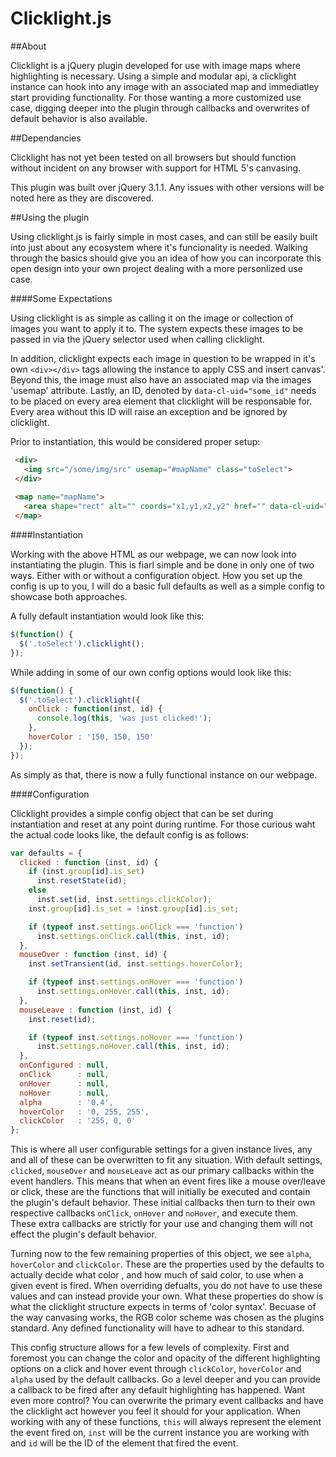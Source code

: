 # Clicklight.js
##About

Clicklight is a jQuery plugin developed for use with image maps where
highlighting is necessary. Using a simple and modular api, a
clicklight instance can hook into any image with an associated map and
immediatley start providing functionality. For those wanting a more
customized use case, digging deeper into the plugin through callbacks
and overwrites of default behavior is also available.

##Dependancies

Clicklight has not yet been tested on all browsers but should function
without incident on any browser with support for HTML 5's canvasing.

This plugin was built over jQuery 3.1.1. Any issues with other
versions will be noted here as they are discovered.

##Using the plugin

Using clicklight.js is fairly simple in most cases, and can still be
easily built into just about any ecosystem where it's funcionality is
needed. Walking through the basics should give you an idea of how you
can incorporate this open design into your own project dealing with a
more personlized use case.

####Some Expectations

Using clicklight is as simple as calling it on the image or collection
of images you want to apply it to. The system expects these images to
be passed in via the jQuery selector used when calling clicklight.

In addition, clicklight expects each image in question to be wrapped
in it's own `<div></div>` tags allowing the instance to apply CSS and
insert canvas'. Beyond this, the image must also have an associated
map via the images 'usemap' attribute. Lastly, an ID, denoted by
`data-cl-uid="some_id"` needs to be placed on every area element that
clicklight will be responsable for. Every area without this ID will
raise an exception and be ignored by clicklight.

Prior to instantiation, this would be considered proper setup:

  ```html
   <div>
     <img src="/some/img/src" usemap="#mapName" class="toSelect">
   </div>
   
   <map name="mapName">
     <area shape="rect" alt="" coords="x1,y1,x2,y2" href="" data-cl-uid="id" title="Some Title">
   </map>
   ```
   
####Instantiation

Working with the above HTML as our webpage, we can now look into
instantiating the plugin. This is fiarl simple and be done in only one
of two ways. Either with or without a configuration object. How you
set up the config is up to you, I will do a basic full defaults as
well as a simple config to showcase both approaches.

A fully default instantiation would look like this:

  ```javascript
  $(function() {
    $('.toSelect').clicklight();
  });
  ```

While adding in some of our own config options would look like this:

  ```javascript
  $(function() {
    $('.toSelect').clicklight({
	  onClick : function(inst, id) {
	    console.log(this, 'was just clicked!');
	  },
	  hoverColor : '150, 150, 150'
	});
  });
  ```

As simply as that, there is now a fully functional instance on our webpage.

####Configuration

Clicklight provides a simple config object that can be set during
instantiation and reset at any point during runtime. For those curious
waht the actual code looks like, the default config is as follows:

```javascript
var defaults = {
  clicked : function (inst, id) {
    if (inst.group[id].is_set)
      inst.resetState(id);
    else
      inst.set(id, inst.settings.clickColor);
    inst.group[id].is_set = !inst.group[id].is_set;

    if (typeof inst.settings.onClick === 'function')
      inst.settings.onClick.call(this, inst, id);
  },
  mouseOver : function (inst, id) {
    inst.setTransient(id, inst.settings.hoverColor);

    if (typeof inst.settings.onHover === 'function')
      inst.settings.onHover.call(this, inst, id);
  },
  mouseLeave : function (inst, id) {
    inst.reset(id);

    if (typeof inst.settings.noHover === 'function')
      inst.settings.noHover.call(this, inst, id);
  },
  onConfigured : null,
  onClick      : null,
  onHover      : null,
  noHover      : null,
  alpha        : '0.4',
  hoverColor   : '0, 255, 255',
  clickColor   : '255, 0, 0'
};
```  

This is where all user configurable settings for a given instance
lives, any and all of these can be overwritten to fit any
situation. With default settings, `clicked`, `mouseOver` and
`mouseLeave` act as our primary callbacks within the event handlers.
This means that when an event fires like a mouse over/leave or click,
these are the functions that will initially be executed and contain
the plugin's default behavior. These initial callbacks then turn to
their own respective callbacks `onClick`, `onHover` and `noHover`, and
execute them. These extra callbacks are strictly for your use and
changing them will not effect the plugin's default behavior.

Turning now to the few remaining properties of this object, we see
`alpha`, `hoverColor` and `clickColor`. These are the properties used
by the defaults to actually decide what color , and how much of said
color, to use when a given event is fired. When overriding defualts,
you do not have to use these values and can instead provide your
own. What these properties do show is what the clicklight structure
expects in terms of 'color syntax'. Becuase of the way canvasing
works, the RGB color scheme was chosen as the plugins standard. Any
defined functionality will have to adhear to this standard.

This config structure allows for a few levels of complexity. First and
foremost you can change the color and opacity of the different
highlighting options on a click and hover event through `clickColor`,
`hoverColor` and `alpha` used by the default callbacks. Go a level
deeper and you can provide a callback to be fired after any default
highlighting has happened. Want even more control? You can overwrite
the primary event callbacks and have the clicklight act however you
feel it should for your application. When working with any of these
functions, `this` will always represent the element the event fired
on, `inst` will be the current instance you are working with and `id`
will be the ID of the element that fired the event.
